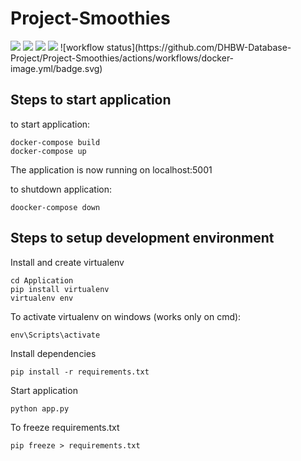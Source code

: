 # Project-Smoothies 

<img src="https://img.shields.io/badge/Python-grey?style=flat-square&logo=Python"/>
<img src="https://img.shields.io/badge/Postgres-grey?style=flat-square&logo=Postgresql"/>
<img src="https://img.shields.io/badge/Docker-grey?style=flat-square&logo=Docker"/>
<img src="https://img.shields.io/badge/Flask-v2.0.1-g?style=flat-square&logo=Flask"/>
![workflow status](https://github.com/DHBW-Database-Project/Project-Smoothies/actions/workflows/docker-image.yml/badge.svg)

## Steps to start application
to start application:
```
docker-compose build
docker-compose up
```
The application is now running on localhost:5001

to shutdown application:
```
doocker-compose down
```

## Steps to setup development environment
Install and create virtualenv
```
cd Application
pip install virtualenv
virtualenv env
```
To activate virtualenv on windows (works only on cmd):
```
env\Scripts\activate
```
Install dependencies
```
pip install -r requirements.txt
```
Start application
```
python app.py
```

To freeze requirements.txt
```
pip freeze > requirements.txt
```